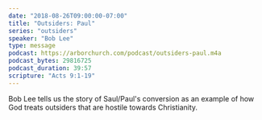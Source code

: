 ```yaml
---
date: "2018-08-26T09:00:00-07:00"
title: "Outsiders: Paul"
series: "outsiders"
speaker: "Bob Lee"
type: message
podcast: https://arborchurch.com/podcast/outsiders-paul.m4a
podcast_bytes: 29816725
podcast_duration: 39:57
scripture: "Acts 9:1-19"
---
```

Bob Lee tells us the story of Saul/Paul's conversion as an example of how God treats outsiders that are hostile towards Christianity.
